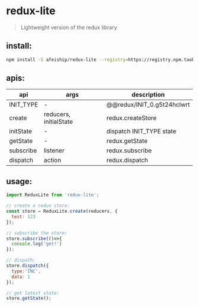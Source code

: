 # redux-lite
> Lightweight version of the redux library

## install:
```bash
npm install -S afeiship/redux-lite --registry=https://registry.npm.taobao.org
```

## apis:
| api       | args                   | description                |
|-----------|------------------------|----------------------------|
| INIT_TYPE | -                      | @@redux/INIT_0.g5t24hclwrt |
| create    | reducers, initialState | redux.createStore          |
| initState | -                      | dispatch INIT_TYPE state   |
| getState  | -                      | redux.getState             |
| subscribe | listener               | redux.subscribe            |
| dispatch  | action                 | redux.dispatch             |

## usage:
```js
import ReduxLite from 'redux-lite';

// create a redux store:
const store = ReduxLite.create(reducers, {
  test: 123
});

// subscribe the store:
store.subscribe(()=>{
  console.log('get!')
});

// dispath:
store.dispatch({
  type:'INC',
  data: 1
});

// get latest state:
store.getState();
```
